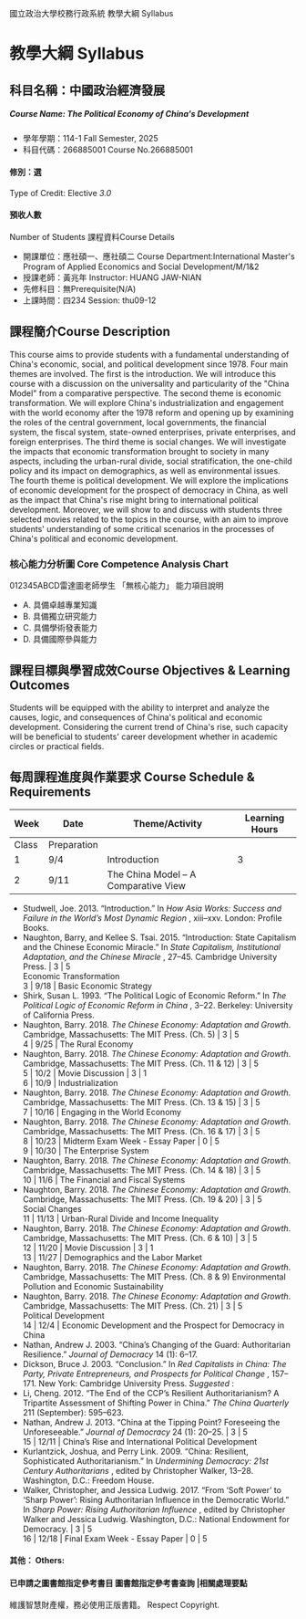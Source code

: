 國立政治大學校務行政系統 教學大綱 Syllabus
# 教學大綱 Syllabus
##  科目名稱：中國政治經濟發展
#####  Course Name: The Political Economy of China's Development
  * 學年學期：114-1 Fall Semester, 2025 
  * 科目代碼：266885001 Course No.266885001
#### 修別：選
Type of Credit: Elective 
_3.0_
#### 預收人數
Number of Students
課程資料Course Details
  * 開課單位：應社碩一、應社碩二 Course Department:International Master's Program of Applied Economics and Social Development/M/1&2 
  * 授課老師：黃兆年 Instructor: HUANG JAW-NIAN 
  * 先修科目：無Prerequisite(N/A)
  * 上課時間：四234 Session: thu09-12 
##  課程簡介Course Description
This course aims to provide students with a fundamental understanding of China's economic, social, and political development since 1978. Four main themes are involved. The first is the introduction. We will introduce this course with a discussion on the universality and particularity of the "China Model" from a comparative perspective. The second theme is economic transformation. We will explore China's industrialization and engagement with the world economy after the 1978 reform and opening up by examining the roles of the central government, local governments, the financial system, the fiscal system, state-owned enterprises, private enterprises, and foreign enterprises. The third theme is social changes. We will investigate the impacts that economic transformation brought to society in many aspects, including the urban-rural divide, social stratification, the one-child policy and its impact on demographics, as well as environmental issues. The fourth theme is political development. We will explore the implications of economic development for the prospect of democracy in China, as well as the impact that China's rise might bring to international political development. Moreover, we will show to and discuss with students three selected movies related to the topics in the course, with an aim to improve students' understanding of some critical scenarios in the processes of China's political and economic development.
###  核心能力分析圖 Core Competence Analysis Chart
012345ABCD雷達圖老師學生
「無核心能力」 
能力項目說明
  * A. 具備卓越專業知識
  * B. 具備獨立研究能力
  * C. 具備學術發表能力
  * D. 具備國際參與能力
##  課程目標與學習成效Course Objectives & Learning Outcomes 
Students will be equipped with the ability to interpret and analyze the causes, logic, and consequences of China's political and economic development. Considering the current trend of China's rise, such capacity will be beneficial to students' career development whether in academic circles or practical fields.
##  每周課程進度與作業要求 Course Schedule & Requirements
Week |  Date |  Theme/Activity |  Learning Hours  
---|---|---|---  
Class |  Preparation  
1 |  9/4 |  Introduction |  3 |  0  
2 |  9/11 |  The China Model – A Comparative View
  * Studwell, Joe. 2013. “Introduction.” In _How Asia Works: Success and Failure in the World’s Most Dynamic Region_ , xiii–xxv. London: Profile Books.
  * Naughton, Barry, and Kellee S. Tsai. 2015. “Introduction: State Capitalism and the Chinese Economic Miracle.” In _State Capitalism, Institutional Adaptation, and the Chinese Miracle_ , 27–45. Cambridge University Press.
|  3 |  5  
Economic Transformation  
3 |  9/18 |  Basic Economic Strategy
  * Shirk, Susan L. 1993. “The Political Logic of Economic Reform.” In _The Political Logic of Economic Reform in China_ , 3–22. Berkeley: University of California Press.
  * Naughton, Barry. 2018. _The Chinese Economy: Adaptation and Growth_. Cambridge, Massachusetts: The MIT Press. (Ch. 5)
|  3 |  5  
4 |  9/25 |  The Rural Economy
  * Naughton, Barry. 2018. _The Chinese Economy: Adaptation and Growth_. Cambridge, Massachusetts: The MIT Press. (Ch. 11 & 12)
|  3 |  5  
5 |  10/2 |  Movie Discussion |  3 |  1  
6 |  10/9 |  Industrialization
  * Naughton, Barry. 2018. _The Chinese Economy: Adaptation and Growth_. Cambridge, Massachusetts: The MIT Press. (Ch. 13 & 15)
|  3 |  5  
7 |  10/16 |  Engaging in the World Economy
  * Naughton, Barry. 2018. _The Chinese Economy: Adaptation and Growth_. Cambridge, Massachusetts: The MIT Press. (Ch. 16 & 17)
|  3 |  5  
8 |  10/23 |  Midterm Exam Week - Essay Paper |  0 |  5  
9 |  10/30 |  The Enterprise System
  * Naughton, Barry. 2018. _The Chinese Economy: Adaptation and Growth_. Cambridge, Massachusetts: The MIT Press. (Ch. 14 & 18)
|  3 |  5  
10 |  11/6 |  The Financial and Fiscal Systems
  * Naughton, Barry. 2018. _The Chinese Economy: Adaptation and Growth_. Cambridge, Massachusetts: The MIT Press. (Ch. 19 & 20)
|  3 |  5  
Social Changes  
11 |  11/13 |  Urban-Rural Divide and Income Inequality
  * Naughton, Barry. 2018. _The Chinese Economy: Adaptation and Growth_. Cambridge, Massachusetts: The MIT Press. (Ch. 6 & 10)
|  3 |  5  
12 |  11/20 |  Movie Discussion |  3 |  1  
13 |  11/27 |  Demographics and the Labor Market
  * Naughton, Barry. 2018. _The Chinese Economy: Adaptation and Growth_. Cambridge, Massachusetts: The MIT Press. (Ch. 8 & 9)
Environmental Pollution and Economic Sustainability
  * Naughton, Barry. 2018. _The Chinese Economy: Adaptation and Growth_. Cambridge, Massachusetts: The MIT Press. (Ch. 21)
|  3 |  5  
Political Development  
14 |  12/4 |  Economic Development and the Prospect for Democracy in China
  * Nathan, Andrew J. 2003. “China’s Changing of the Guard: Authoritarian Resilience.” _Journal of Democracy_ 14 (1): 6–17.
  * Dickson, Bruce J. 2003. “Conclusion.” In _Red Capitalists in China: The Party, Private Entrepreneurs, and Prospects for Political Change_ , 157–171. New York: Cambridge University Press.
_Suggested_ :
  * Li, Cheng. 2012. “The End of the CCP’s Resilient Authoritarianism? A Tripartite Assessment of Shifting Power in China.” _The China Quarterly_ 211 (September): 595–623.
  * Nathan, Andrew J. 2013. “China at the Tipping Point? Foreseeing the Unforeseeable.” _Journal of Democracy_ 24 (1): 20–25.
|  3 |  5  
15 |  12/11 |  China’s Rise and International Political Development
  * Kurlantzick, Joshua, and Perry Link. 2009. “China: Resilient, Sophisticated Authoritarianism.” In _Undermining Democracy: 21st Century Authoritarians_ , edited by Christopher Walker, 13–28. Washington, D.C.: Freedom House.
  * Walker, Christopher, and Jessica Ludwig. 2017. “From ‘Soft Power’ to ‘Sharp Power’: Rising Authoritarian Influence in the Democratic World.” In _Sharp Power: Rising Authoritarian Influence_ , edited by Christopher Walker and Jessica Ludwig. Washington, D.C.: National Endowment for Democracy.
|  3 |  5  
16 |  12/18 |  Final Exam Week - Essay Paper |  0 |  5  
####  其他： Others:
####  已申請之圖書館指定參考書目  圖書館指定參考書查詢 |相關處理要點
維護智慧財產權，務必使用正版書籍。 Respect Copyright.